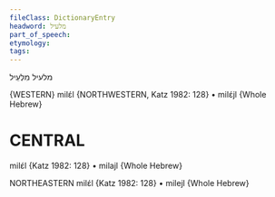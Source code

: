 ```yaml
---
fileClass: DictionaryEntry
headword: מלעיל
part_of_speech: 
etymology: 
tags: 
---
```

מלעיל
מִלְּעֵיל

{WESTERN}
milɛ́l {NORTHWESTERN, Katz 1982: 128}
	•	milɛ́jl {Whole Hebrew}

CENTRAL
========

milɛ́l {Katz 1982: 128}
	•	milajl {Whole Hebrew}

NORTHEASTERN
milɛ́l {Katz 1982: 128}
	•	milejl {Whole Hebrew}
